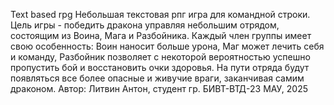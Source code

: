 Text based rpg
Небольшая текстовая рпг игра для командной строки.
Цель игры - победить дракона управляя небольшим отрядом, состоящим из Воина, Мага и Разбойника. Каждый член группы имеет свою особенность: Воин наносит больше урона, Маг может лечить себя и команду, Разбойник позволяет с некоторой вероятностью успешно пропустить бой и восстановить очки здоровья. На пути отряда будут появляться все более опасные и живучие враги, заканчивая самим драконом.
Автор: Литвин Антон, студент гр. БИВТ-ВТД-23 МАУ, 2025

